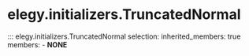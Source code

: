 
# elegy.initializers.TruncatedNormal

::: elegy.initializers.TruncatedNormal
    selection:
        inherited_members: true
        members:
            - __NONE__
        